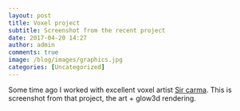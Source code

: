```yaml
---
layout: post
title: Voxel project
subtitle: Screenshot from the recent project
date: 2017-04-20 14:27
author: admin
comments: true
image: /blog/images/graphics.jpg
categories: [Uncategorized]
---
```

Some time ago I worked with excellent voxel artist [Sir carma](https://twitter.com/sir_carma?lang=en). This is screenshot from that project, the art + glow3d rendering.

